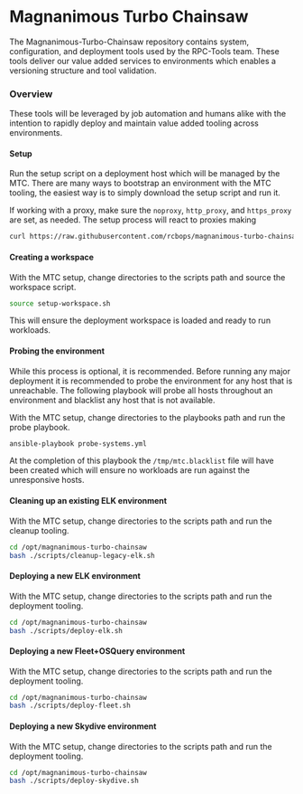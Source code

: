 # Magnanimous Turbo Chainsaw

The Magnanimous-Turbo-Chainsaw repository contains system, configuration,
and deployment tools used by the RPC-Tools team. These tools deliver our
value added services to environments which enables a versioning structure
and tool validation.

### Overview

These tools will be leveraged by job automation and humans alike with the
intention to rapidly deploy and maintain value added tooling across
environments.

#### Setup

Run the setup script on a deployment host which will be managed by the MTC.
There are many ways to bootstrap an environment with the MTC tooling, the
easiest way is to simply download the setup script and run it.

If working with a proxy, make sure the `noproxy`, `http_proxy`, and
`https_proxy` are set, as needed. The setup process will react to proxies
making

``` bash
curl https://raw.githubusercontent.com/rcbops/magnanimous-turbo-chainsaw/master/scripts/setup.sh | bash
```

#### Creating a workspace

With the MTC setup, change directories to the scripts path and source the
workspace script.

``` bash
source setup-workspace.sh
```

This will ensure the deployment workspace is loaded and ready to run workloads.

#### Probing the environment

While this process is optional, it is recommended. Before running any major
deployment it is recommended to probe the environment for any host that is
unreachable. The following playbook will probe all hosts throughout an
environment and blacklist any host that is not available.

With the MTC setup, change directories to the playbooks path and run the
probe playbook.

``` bash
ansible-playbook probe-systems.yml
```

At the completion of this playbook the `/tmp/mtc.blacklist` file will have
been created which will ensure no workloads are run against the unresponsive
hosts.

#### Cleaning up an existing ELK environment

With the MTC setup, change directories to the scripts path and run the
cleanup tooling.

``` bash
cd /opt/magnanimous-turbo-chainsaw
bash ./scripts/cleanup-legacy-elk.sh
```

#### Deploying a new ELK environment

With the MTC setup, change directories to the scripts path and run the
deployment tooling.

``` bash
cd /opt/magnanimous-turbo-chainsaw
bash ./scripts/deploy-elk.sh
```

#### Deploying a new Fleet+OSQuery environment

With the MTC setup, change directories to the scripts path and run the
deployment tooling.

``` bash
cd /opt/magnanimous-turbo-chainsaw
bash ./scripts/deploy-fleet.sh
```

#### Deploying a new Skydive environment

With the MTC setup, change directories to the scripts path and run the
deployment tooling.

``` bash
cd /opt/magnanimous-turbo-chainsaw
bash ./scripts/deploy-skydive.sh
```
